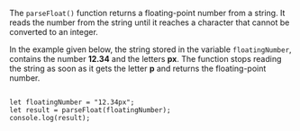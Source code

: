 The `parseFloat()` function returns
a floating-point number from a string.
It reads the number
from the string
until it reaches
a character that cannot
be converted to an integer.

In the example given below,
the string stored in the variable
`floatingNumber`,
contains the number **12.34**
and
the letters **px**.
The function
stops reading the string
as soon as it gets
the letter **p**
and
returns the floating-point number.

<Editor lang="javascript">
<code>
let floatingNumber = "12.34px";
let result = parseFloat(floatingNumber);
console.log(result);
</code>
</Editor>